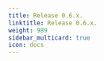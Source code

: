 ```yaml
---
title: Release 0.6.x.
linktitle: Release 0.6.x.
weight: 989
sidebar_multicard: true
icon: docs
---
```


